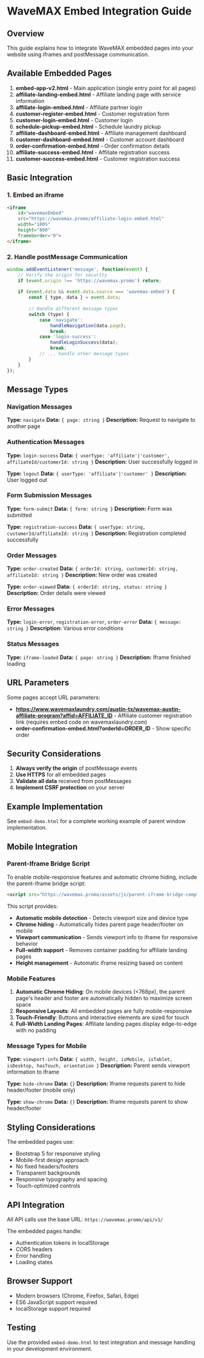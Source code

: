 # WaveMAX Embed Integration Guide

## Overview

This guide explains how to integrate WaveMAX embedded pages into your website using iframes and postMessage communication.

## Available Embedded Pages

1. **embed-app-v2.html** - Main application (single entry point for all pages)
2. **affiliate-landing-embed.html** - Affiliate landing page with service information
3. **affiliate-login-embed.html** - Affiliate partner login
4. **customer-register-embed.html** - Customer registration form
5. **customer-login-embed.html** - Customer login
6. **schedule-pickup-embed.html** - Schedule laundry pickup
7. **affiliate-dashboard-embed.html** - Affiliate management dashboard
8. **customer-dashboard-embed.html** - Customer account dashboard
9. **order-confirmation-embed.html** - Order confirmation details
10. **affiliate-success-embed.html** - Affiliate registration success
11. **customer-success-embed.html** - Customer registration success

## Basic Integration

### 1. Embed an iframe

```html
<iframe 
    id="wavemaxEmbed" 
    src="https://wavemax.promo/affiliate-login-embed.html"
    width="100%"
    height="800"
    frameborder="0">
</iframe>
```

### 2. Handle postMessage Communication

```javascript
window.addEventListener('message', function(event) {
    // Verify the origin for security
    if (event.origin !== 'https://wavemax.promo') return;
    
    if (event.data && event.data.source === 'wavemax-embed') {
        const { type, data } = event.data;
        
        // Handle different message types
        switch (type) {
            case 'navigate':
                handleNavigation(data.page);
                break;
            case 'login-success':
                handleLoginSuccess(data);
                break;
            // ... handle other message types
        }
    }
});
```

## Message Types

### Navigation Messages

**Type:** `navigate`
**Data:** `{ page: string }`
**Description:** Request to navigate to another page

### Authentication Messages

**Type:** `login-success`
**Data:** `{ userType: 'affiliate'|'customer', affiliateId/customerId: string }`
**Description:** User successfully logged in

**Type:** `logout`
**Data:** `{ userType: 'affiliate'|'customer' }`
**Description:** User logged out

### Form Submission Messages

**Type:** `form-submit`
**Data:** `{ form: string }`
**Description:** Form was submitted

**Type:** `registration-success`
**Data:** `{ userType: string, customerId/affiliateId: string }`
**Description:** Registration completed successfully

### Order Messages

**Type:** `order-created`
**Data:** `{ orderId: string, customerId: string, affiliateId: string }`
**Description:** New order was created

**Type:** `order-viewed`
**Data:** `{ orderId: string, status: string }`
**Description:** Order details were viewed

### Error Messages

**Type:** `login-error`, `registration-error`, `order-error`
**Data:** `{ message: string }`
**Description:** Various error conditions

### Status Messages

**Type:** `iframe-loaded`
**Data:** `{ page: string }`
**Description:** Iframe finished loading

## URL Parameters

Some pages accept URL parameters:

- **https://www.wavemaxlaundry.com/austin-tx/wavemax-austin-affiliate-program?affid=AFFILIATE_ID** - Affiliate customer registration link (requires embed code on wavemaxlaundry.com)
- **order-confirmation-embed.html?orderId=ORDER_ID** - Show specific order

## Security Considerations

1. **Always verify the origin** of postMessage events
2. **Use HTTPS** for all embedded pages
3. **Validate all data** received from postMessages
4. **Implement CSRF protection** on your server

## Example Implementation

See `embed-demo.html` for a complete working example of parent window implementation.

## Mobile Integration

### Parent-Iframe Bridge Script

To enable mobile-responsive features and automatic chrome hiding, include the parent-iframe bridge script:

```html
<script src="https://wavemax.promo/assets/js/parent-iframe-bridge-complete-inline.js"></script>
```

This script provides:
- **Automatic mobile detection** - Detects viewport size and device type
- **Chrome hiding** - Automatically hides parent page header/footer on mobile
- **Viewport communication** - Sends viewport info to iframe for responsive behavior
- **Full-width support** - Removes container padding for affiliate landing pages
- **Height management** - Automatic iframe resizing based on content

### Mobile Features

1. **Automatic Chrome Hiding**: On mobile devices (<768px), the parent page's header and footer are automatically hidden to maximize screen space
2. **Responsive Layouts**: All embedded pages are fully mobile-responsive
3. **Touch-Friendly**: Buttons and interactive elements are sized for touch
4. **Full-Width Landing Pages**: Affiliate landing pages display edge-to-edge with no padding

### Message Types for Mobile

**Type:** `viewport-info`
**Data:** `{ width, height, isMobile, isTablet, isDesktop, hasTouch, orientation }`
**Description:** Parent sends viewport information to iframe

**Type:** `hide-chrome`
**Data:** `{}`
**Description:** Iframe requests parent to hide header/footer (mobile only)

**Type:** `show-chrome`
**Data:** `{}`
**Description:** Iframe requests parent to show header/footer

## Styling Considerations

The embedded pages use:
- Bootstrap 5 for responsive styling
- Mobile-first design approach
- No fixed headers/footers
- Transparent backgrounds
- Responsive typography and spacing
- Touch-optimized controls

## API Integration

All API calls use the base URL: `https://wavemax.promo/api/v1/`

The embedded pages handle:
- Authentication tokens in localStorage
- CORS headers
- Error handling
- Loading states

## Browser Support

- Modern browsers (Chrome, Firefox, Safari, Edge)
- ES6 JavaScript support required
- localStorage support required

## Testing

Use the provided `embed-demo.html` to test integration and message handling in your development environment.